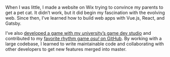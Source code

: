 When I was little, I made a website on Wix trying to convince my parents to get a pet cat. It didn’t work, but it did begin my fascination with the evolving web. Since then, I’ve learned how to build web apps with Vue.js, React, and Gatsby.

I’ve also [developed a game with my university’s game dev studio](https://wolverinesoft-studio.itch.io/bloom-tome-of-power) and contributed to my [favorite rhythm game _osu!_ on GitHub](https://github.com/ppy/osu). By working with a large codebase, I learned to write maintainable code and collaborating with other developers to get new features merged into master.

